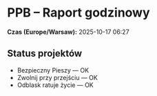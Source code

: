 # PPB – Raport godzinowy
**Czas (Europe/Warsaw):** 2025-10-17 06:27

## Status projektów
- Bezpieczny Pieszy — OK
- Zwolnij przy przejściu — OK
- Odblask ratuje życie — OK

